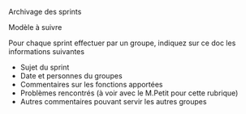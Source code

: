 <t1> Archivage des sprints </t1>

<p> Modèle à suivre </p>
<p> Pour chaque sprint effectuer par un groupe, indiquez sur ce doc les informations suivantes </p>

<ul>
  <li> Sujet du sprint </li>
  <li> Date et personnes du groupes </li>
  <li> Commentaires sur les fonctions apportées </li>
  <li> Problèmes rencontrés (à voir avec le M.Petit pour cette rubrique) </li>
  <li> Autres commentaires pouvant servir les autres groupes </li>
</ul>
